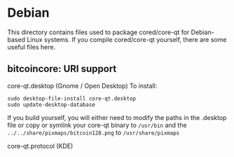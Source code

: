 
Debian
====================
This directory contains files used to package cored/core-qt
for Debian-based Linux systems. If you compile cored/core-qt yourself, there are some useful files here.

## bitcoincore: URI support ##


core-qt.desktop  (Gnome / Open Desktop)
To install:

	sudo desktop-file-install core-qt.desktop
	sudo update-desktop-database

If you build yourself, you will either need to modify the paths in
the .desktop file or copy or symlink your core-qt binary to `/usr/bin`
and the `../../share/pixmaps/bitcoin128.png` to `/usr/share/pixmaps`

core-qt.protocol (KDE)

